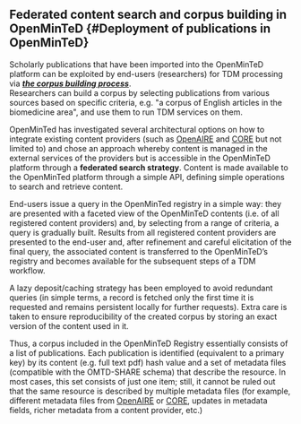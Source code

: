 ## Federated content search and corpus building in OpenMinTeD {#Deployment of publications in OpenMinTeD}

Scholarly publications that have been imported into the OpenMinTeD platform can be exploited by end-users (researchers) for TDM processing via _**[the corpus building process](https://services.openminted.eu/resourceRegistration/corpus/searchForPublications)**_.   
Researchers can build a corpus by selecting publications from various sources based on specific criteria, e.g. "a corpus of English articles in the biomedicine area", and use them to run TDM services on them.

OpenMinTed has investigated several architectural options on how to integrate existing content providers \(such as [OpenAIRE](https://www.openaire.eu/) and [CORE](https://core.ac.uk/) but not limited to\) and chose an approach whereby content is managed in the external services of the providers but is accessible in the OpenMinTeD platform through a **federated search strategy**. Content is made available to the OpenMinTed platform through a simple API, defining simple operations to search and retrieve content.

End-users issue a query in the OpenMinTed registry in a simple way: they are presented with a faceted view of the OpenMinTeD contents \(i.e. of all registered content providers\) and, by selecting from a range of criteria, a query is gradually built. Results from all registered content providers are presented to the end-user and, after refinement and careful elicitation of the final query, the associated content is transferred to the OpenMinTeD’s registry and becomes available for the subsequent steps of a TDM workflow. 

A lazy deposit/caching strategy has been employed to avoid redundant queries \(in simple terms, a record is fetched only the first time it is requested and remains persistent locally for further requests\). Extra care is taken to ensure reproducibility of the created corpus by storing an exact version of the content used in it.

Thus, a corpus included in the OpenMinTeD Registry essentially consists of a list of publications. Each publication is identified \(equivalent to a primary key\) by its content \(e.g. full text pdf\) hash value and a set of metadata files \(compatible with the OMTD-SHARE schema\) that describe the resource. In most cases, this set consists of just one item; still, it cannot be ruled out that the same resource is described by multiple metadata files \(for example, different metadata files from [OpenAIRE](https://www.openaire.eu/) or [CORE](https://core.ac.uk/), updates in metadata fields, richer metadata from a content provider, etc.\)

